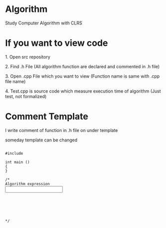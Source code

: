 # Algorithm
<p>Study Computer Algorithm with CLRS</p>

# If you want to view code
<p>1.  Open src repository</p>
<p>2.  Find .h File (All algorithm function are declared and commented in .h file)</p>
<p>3.  Open .cpp File which you want to view (Function name is same with .cpp file name)</p>
<p>4.  Test.cpp is source code which measure execution time of algorithm (Just test, not formalized)</p>

# Comment Template
<p>I write comment of function in .h file on under template</p>
<p>someday template can be changed</p>
 
<pre><code>
#include <cstdio>

int main ()
{
}

/*
Algorithm expression
<Input>

<Output>

<Time Complexity>

<ETC>
*/
</code></pre>
